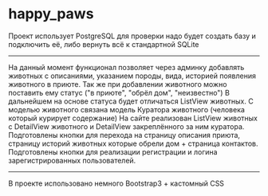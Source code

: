 # happy_paws
Проект использует PostgreSQL для проверки надо будет создать базу и подключить её, либо вернуть всё к стандартной SQLite
_______________________________________
На данный момент функционал позволяет через админку добавлять животных с описаниями, указанием породы, вида, историей появления животного в приюте.
Так же при добавлении животного можно поставить ему статус ("в приюте", "обрёл дом", "неизвестно") В дальнейшем на основе статуса будет отличаться ListView животных.
С моделью животного связана модель Куратора животного (человека который курирует содержание)
На сайте реализован ListView животных с DetailView животного и DetailView закреплённого за ним куратора.
Подготовлены кнопки для перехода на страницу описания приюта, страницу историй животных которые обрели дом + страница контактов.
Подготовлены кнопки для реализации регистрации и логина зарегистрированных пользователей.
_______________________________________
В проекте использовано немного Bootstrap3 + кастомный CSS
